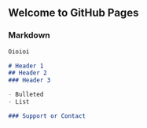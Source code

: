 ## Welcome to GitHub Pages

### Markdown

```markdown
Oioioi

# Header 1
## Header 2
### Header 3

- Bulleted
- List

### Support or Contact
